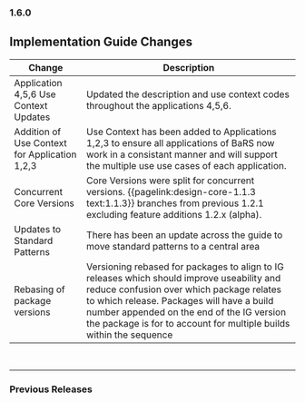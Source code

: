 ### 1.6.0

## Implementation Guide Changes

| Change                                | Description                                                                                             |
|---------------------------------------|---------------------------------------------------------------------------------------------------------|
| Application 4,5,6 Use Context Updates     | Updated the description and use context codes throughout the applications 4,5,6.          |
| Addition of Use Context for Application 1,2,3          |Use Context has been added to Applications 1,2,3 to ensure all applications of BaRS now work in a consistant manner and will support the multiple use use cases of each application.       |
| Concurrent Core Versions | Core Versions were split for concurrent versions. {{pagelink:design-core-1.1.3 text:1.1.3}} branches from previous 1.2.1 excluding feature additions 1.2.x (alpha).|
| Updates to Standard Patterns  |There has been an update across the guide to move standard patterns to a central area|
| Rebasing of package versions | Versioning rebased for packages to align to IG releases which should improve useability and reduce confusion over which package relates to which release. Packages will have a build number appended on the end of the IG version the package is for to account for multiple builds within the sequence |


<br>
<hr>

### Previous Releases
